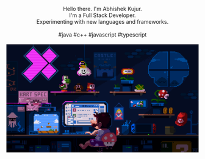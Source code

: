 <p align="center">
  <span>
    Hello there. I'm Abhishek Kujur.
    <br />
    I'm a Full Stack Developer.
    <br />
    Experimenting with new languages and frameworks.
    <br />
    <br />
    #java #c++ #javascript #typescript
    </span>
    <br />
    <br />
    <img
      align="center"
      src="https://github.com/NewCyberGypsy/NewCyberGypsy/blob/main/preview.gif"
      width="680"
    />
  
</p>
